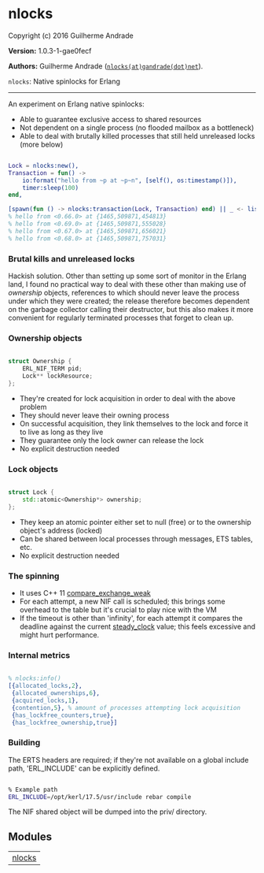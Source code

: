 

# nlocks #

Copyright (c) 2016 Guilherme Andrade

__Version:__ 1.0.3-1-gae0fecf

__Authors:__ Guilherme Andrade ([`nlocks(at)gandrade(dot)net`](mailto:nlocks(at)gandrade(dot)net)).

`nlocks`: Native spinlocks for Erlang


---------

An experiment on Erlang native spinlocks:
* Able to guarantee exclusive access to shared resources
* Not dependent on a single process (no flooded mailbox as a bottleneck)
* Able to deal with brutally killed processes that still held unreleased locks (more below)

```erlang

Lock = nlocks:new(),
Transaction = fun() ->
    io:format("hello from ~p at ~p~n", [self(), os:timestamp()]),
    timer:sleep(100)
end,

[spawn(fun () -> nlocks:transaction(Lock, Transaction) end) || _ <- lists:seq(1, 4)].
% hello from <0.66.0> at {1465,509871,454813}
% hello from <0.69.0> at {1465,509871,555028}
% hello from <0.67.0> at {1465,509871,656021}
% hello from <0.68.0> at {1465,509871,757031}

```


### <a name="Brutal_kills_and_unreleased_locks">Brutal kills and unreleased locks</a> ###

Hackish solution. Other than setting up some sort of monitor in the Erlang land, I found no practical way to deal with these other than making use of _ownership_ objects, references to which should never leave the process under which they were created; the release therefore becomes dependent on the garbage collector calling their destructor, but this also makes it more convenient for regularly terminated processes that forget to clean up.


### <a name="Ownership_objects">Ownership objects</a> ###


```c++

struct Ownership {
    ERL_NIF_TERM pid;
    Lock** lockResource;
};

```

* They're created for lock acquisition in order to deal with the above problem
* They should never leave their owning process
* On successful acquisition, they link themselves to the lock and force it to live as long as they live
* They guarantee only the lock owner can release the lock
* No explicit destruction needed


### <a name="Lock_objects">Lock objects</a> ###


```c++

struct Lock {
    std::atomic<Ownership*> ownership;
};

```

* They keep an atomic pointer either set to null (free) or to the ownership object's address (locked)
* Can be shared between local processes through messages, ETS tables, etc.
* No explicit destruction needed


### <a name="The_spinning">The spinning</a> ###

* It uses C++ 11 [compare_exchange_weak](http://en.cppreference.com/w/cpp/atomic/atomic/compare_exchange)
* For each attempt, a new NIF call is scheduled; this brings some overhead to the table but it's crucial to play nice with the VM
* If the timeout is other than 'infinity', for each attempt it compares the deadline against the current [steady_clock](http://en.cppreference.com/w/cpp/chrono/steady_clock) value; this feels excessive and might hurt performance.


### <a name="Internal_metrics">Internal metrics</a> ###


```erlang

% nlocks:info()
[{allocated_locks,2},
 {allocated_ownerships,6},
 {acquired_locks,1},
 {contention,5}, % amount of processes attempting lock acquisition
 {has_lockfree_counters,true},
 {has_lockfree_ownership,true}]

```


### <a name="Building">Building</a> ###

The ERTS headers are required; if they're not available on a global include path, 'ERL_INCLUDE' can be explicitly defined.

```bash

% Example path
ERL_INCLUDE=/opt/kerl/17.5/usr/include rebar compile

```

The NIF shared object will be dumped into the priv/ directory.


## Modules ##


<table width="100%" border="0" summary="list of modules">
<tr><td><a href="https://github.com/g-andrade/nlocks/blob/master/doc/nlocks.md" class="module">nlocks</a></td></tr></table>

